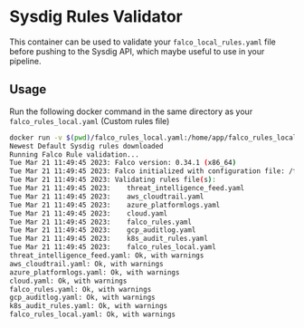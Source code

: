 # Sysdig Rules Validator 

This container can be used to validate your `falco_local_rules.yaml` file before pushing to the Sysdig API, which maybe useful to use in your pipeline.

## Usage

Run the following docker command in the same directory as your `falco_rules_local.yaml` (Custom rules file)

```bash
docker run -v $(pwd)/falco_rules_local.yaml:/home/app/falco_rules_local.yaml -e SECURE_API_TOKEN=xxxx -e API_ENDPOINT=https://app.au1.sysdig.com ghcr.io/andrewd-sysdig/sysdig-rules-validator:latestsysdig-rules-validator:latest
Newest Default Sysdig rules downloaded
Running Falco Rule validation...
Tue Mar 21 11:49:45 2023: Falco version: 0.34.1 (x86_64)
Tue Mar 21 11:49:45 2023: Falco initialized with configuration file: /falco/etc/falco/falco.yaml
Tue Mar 21 11:49:45 2023: Validating rules file(s):
Tue Mar 21 11:49:45 2023:    threat_intelligence_feed.yaml
Tue Mar 21 11:49:45 2023:    aws_cloudtrail.yaml
Tue Mar 21 11:49:45 2023:    azure_platformlogs.yaml
Tue Mar 21 11:49:45 2023:    cloud.yaml
Tue Mar 21 11:49:45 2023:    falco_rules.yaml
Tue Mar 21 11:49:45 2023:    gcp_auditlog.yaml
Tue Mar 21 11:49:45 2023:    k8s_audit_rules.yaml
Tue Mar 21 11:49:45 2023:    falco_rules_local.yaml
threat_intelligence_feed.yaml: Ok, with warnings
aws_cloudtrail.yaml: Ok, with warnings
azure_platformlogs.yaml: Ok, with warnings
cloud.yaml: Ok, with warnings
falco_rules.yaml: Ok, with warnings
gcp_auditlog.yaml: Ok, with warnings
k8s_audit_rules.yaml: Ok, with warnings
falco_rules_local.yaml: Ok, with warnings
```